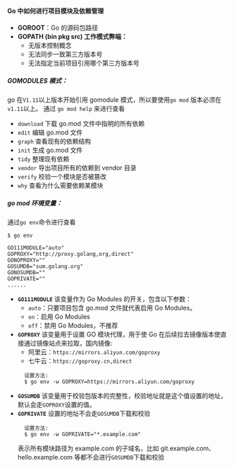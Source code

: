 #### Go 中如何进行项目模块及依赖管理

- **GOROOT**：Go 的源码包路径
- **GOPATH (bin pkg src) 工作模式弊端：**
  - 无版本控制概念
  - 无法同步一致第三方版本号
  - 无法指定当前项目引用哪个第三方版本号

##### **GOMODULES 模式**：

go 在`V1.11`以上版本开始引用 gomodule 模式，所以要使用`go mod` 版本必须在`v1.11`以上。
通过 `go mod help` 来进行查看

- `download` 下载 go.mod 文件中指明的所有依赖
- `edit` 编辑 go.mod 文件
- `graph` 查看现有的依赖结构
- `init` 生成 go.mod 文件
- `tidy` 整理现有依赖
- `vendor` 导出项目所有的依赖到 vendor 目录
- `verify` 校验一个模块是否被篡改
- `why` 查看为什么需要依赖某模块

##### **go mod 环境变量**：

通过`go env`命令进行查看

```
$ go env

GO111MODULE="auto"
GOPROXY="http://proxy.golang,org,direct"
GONOPROXY=""
GOSUMDB="sum.golang.org"
GONOSUMDB=""
GOPRIVATE=""
......

```

- **`GO111MODULE`** 该变量作为 Go Modules 的开关，包含以下参数：
  - `auto`：只要项目包含 go.mod 文件就代表启用 Go Modules。
  - `on`：启用 Go Modules
  - `off`：禁用 Go Modules，不推荐
- **`GOPROXY`** 该变量用于设置 GO 模块代理，用于使 Go 在后续拉去镜像版本使直接通过镜像站点来拉取，国内镜像:
  - 阿里云：`https://mirrors.aliyun.com/goproxy`
  - 七牛云：`https://goproxy.cn,direct`
  ```
    设置方法:
    $ go env -w GOPROXY=https://mirrors.aliyun.com/goproxy
  ```
- **`GOSUMDB`** 该变量用于校验包版本的完整性，校验地址就是这个值设置的地址，默认会走`GOPROXY`设置的值。
- **`GOPRIVATE`** 设置的地址不会走`GOSUMDB`下载和校验
  ```
    设置方法:
    $ go env -w GOPRIVATE="*.example.com"
  ```
  表示所有模块路径为 example.com 的子域名，比如 git.example.com、 hello.example.com 等都不会进行`GOSUMDB`下载和校验
